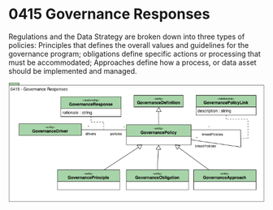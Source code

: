 <!-- SPDX-License-Identifier: CC-BY-4.0 -->
<!-- Copyright Contributors to the Egeria project. -->

# 0415 Governance Responses

Regulations and the Data Strategy are broken down into three types of policies: Principles that defines the overall values and guidelines for the governance program; obligations define specific actions or
processing that must be accommodated; Approaches define how a process, or data asset should be implemented and managed.

![UML](0415-Governance-Responses.png)
